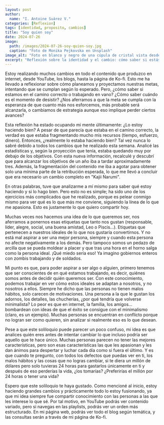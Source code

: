 ```yaml
---
layout: post
author:
  name: "I. Antoine Suárez V."
categories: [Reflexion]
tags: [identidad, proposito, cambios]
title: "Soy quien soy"
date: 2024-07-26
image:
  path: /images/2024-07-26-soy-quien-soy.jpg
  caption: "Foto de Monika Pejkovska en Unsplash"
image_alt: "Foto en blanco y negro de una cúpula de cristal vista desde abajo con una escalera de caracol alrededor"
excerpt: "Reflexión sobre la identidad y el cambio: cómo saber si estás en el camino correcto y si vale la pena continuar o redirigir tus esfuerzos."
---
```



Estoy realizando muchos cambios en todo el contenido que produzco en internet, desde YouTube, los blogs, hasta la página de Ko-fi. Esto me ha llevado a reflexionar sobre cómo planeamos y proyectamos nuestras metas, intentando que se cumplan según lo esperado. Pero, ¿cómo saber si estamos en el camino correcto o trabajando en vano? ¿Cómo saber cuándo es el momento de desistir? ¿Nos aferramos a que la meta se cumpla con la esperanza de que cuanto más nos esforcemos, más probable será alcanzarla, o cambiamos de estrategia aunque eso implique perder ciertos avances?

Esta reflexión ha estado ocupando mi mente últimamente: ¿Lo estoy haciendo bien? A pesar de que parecía que estaba en el camino correcto, la verdad es que estaba fragmentando mucho mis recursos (tiempo, esfuerzo, dinero). Entonces, ¿realmente lo estaba haciendo bien? Tal vez nunca lo sabré debido a todos los cambios que he realizado esta semana. Analicé las estadísticas y, según la proyección que tenía, estaba quedando muy por debajo de los objetivos. Con esta nueva información, recalculé y descubrí que para alcanzar los objetivos de un año iba a tardar aproximadamente tres. Además, la fragmentación del contenido me iba a agotar para obtener solo una mínima parte de la retribución esperada, lo que me llevó a concluir que era necesario un cambio completo en "Kajii Narumi".

En otras palabras, tuve que analizarme a mí mismo para saber qué estoy haciendo y si lo hago bien. Pero esto no es simple; ha sido uno de los ejercicios más complicados que he realizado, porque es pelear conmigo mismo para ver qué es lo que más me conviene, siguiendo la línea de lo que me apasiona. Esto es justamente lo que quiero compartir hoy.

Muchas veces nos hacemos una idea de lo que queremos ser, nos aferramos a ponernos esas etiquetas que tanto nos gustan (responsable, líder, alegre, social, una buena amistad, Leo o Piscis...). Etiquetas que pertenecen a nuestros ideales de lo que nos gustaría convertirnos. Y no está mal aspirar a ser una mejor persona, siempre y cuando esta persona no afecte negativamente a los demás. Pero tampoco somos un pedazo de arcilla que se pueda moldear a placer y que tras una hora en el horno salga como la persona ideal. ¡Qué miedo sería eso! Ya imagino gobiernos enteros con zombis trabajando y de soldados.

Mi punto es que, para poder aspirar a ser algo o alguien, primero tenemos que ser conscientes de en qué estamos trabajando, es decir, quiénes somos antes de decidir quién queremos ser. Con este conocimiento, podemos trabajar en ver cómo estos ideales se adaptan a nosotros, y no nosotros a ellos. Siempre he dicho que las personas no tienen malos hábitos, solo carecen de motivaciones. Una persona a la que le gustan los adornos, los detalles, las chucherías, ¿por qué tendría que volverse minimalista? Lo peor es que en internet, la familia, los amigos... bombardean con ideas de que el éxito se consigue con el minimalismo (claro, es un ejemplo). Muchas personas se encuentran en conflicto porque no logran ser como quieren, sin analizar si realmente eso es lo que desean.

Pese a que este soliloquio puede parecer un poco confuso, mi idea es que analices quién eres antes de intentar cambiar lo que incluso podría ser aquello que te hace único. Muchas personas parecen no tener las mejores características, pero son esas características las que les apasionan y les dan ánimos para despertar y luchar cada día como si fuera el último. Y es que cuando te pregunto, con todos los defectos que puedas ver en ti, los malos hábitos y las cosas que no logras cambiar, si te diera un millón de dólares pero solo tuvieras 24 horas para gastarlos únicamente en ti y después de eso perderías la vida, ¿los tomarías? ¿Preferirías el millón por 24 horas o tener una vida?

Espero que este soliloquio te haya gustado. Como mencioné al inicio, estoy haciendo grandes cambios y prácticamente todo lo estoy fusionando, ya que mi idea siempre fue compartir conocimiento con las personas a las que les interese lo que sé. Por tal motivo, en YouTube podrás ver contenido variado, pero si navegas en las playlists, podrás ver un orden más estructurado. En mi página web, podrás ver todo el blog según temática, y las consultas serán a través de mi página de Ko-fi.
